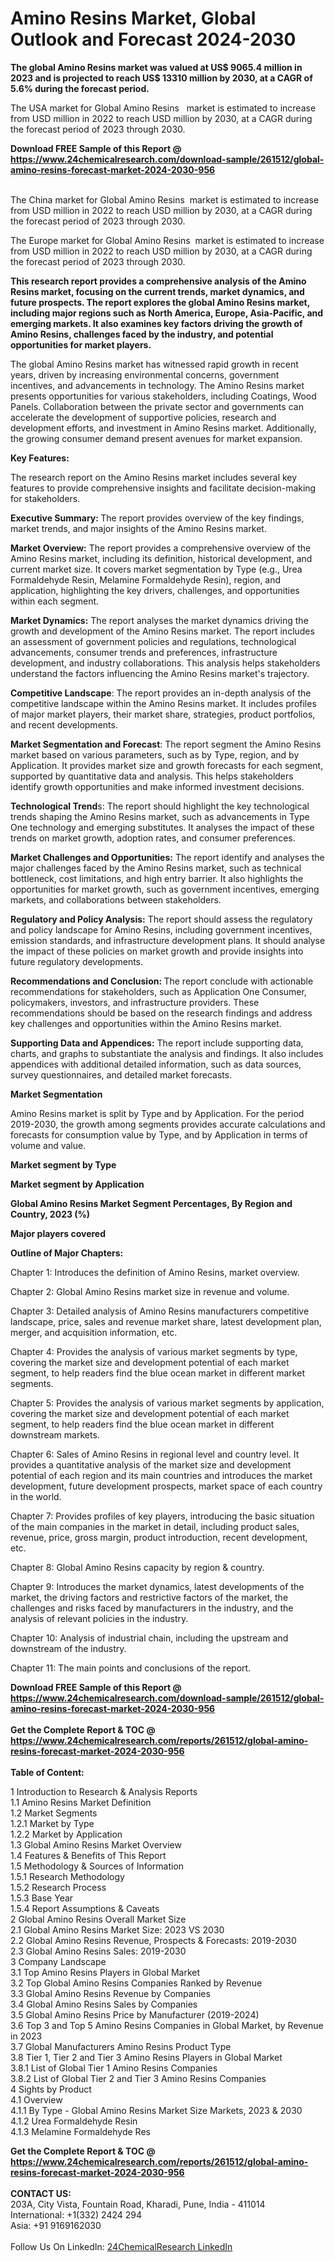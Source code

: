<h1>Amino Resins Market, Global Outlook and Forecast 2024-2030</h1><p><strong>The global Amino Resins market was valued at US$ 9065.4 million in 2023 and is projected to reach US$ 13310 million by 2030, at a CAGR of 5.6% during the forecast period.</strong></p><p>
</p><p>The USA market for Global Amino Resins   market is estimated to increase from USD million in 2022 to reach USD million by 2030, at a CAGR during the forecast period of 2023 through 2030.</p><div><b>Download FREE Sample of this Report @ 
            <a href="https://www.24chemicalresearch.com/download-sample/261512/global-amino-resins-forecast-market-2024-2030-956">
            https://www.24chemicalresearch.com/download-sample/261512/global-amino-resins-forecast-market-2024-2030-956</a></b></div><br><p>
</p><p>The China market for Global Amino Resins  market is estimated to increase from USD million in 2022 to reach USD million by 2030, at a CAGR during the forecast period of 2023 through 2030.</p><p>
</p><p>The Europe market for Global Amino Resins  market is estimated to increase from USD million in 2022 to reach USD million by 2030, at a CAGR during the forecast period of 2023 through 2030.</p><p>
</p><p><strong>This research report provides a comprehensive analysis of the Amino Resins market, focusing on the current trends, market dynamics, and future prospects. The report explores the global Amino Resins market, including major regions such as North America, Europe, Asia-Pacific, and emerging markets. It also examines key factors driving the growth of Amino Resins, challenges faced by the industry, and potential opportunities for market players.</strong></p><p>
The global Amino Resins market has witnessed rapid growth in recent years, driven by increasing environmental concerns, government incentives, and advancements in technology. The Amino Resins market presents opportunities for various stakeholders, including Coatings, Wood Panels. Collaboration between the private sector and governments can accelerate the development of supportive policies, research and development efforts, and investment in Amino Resins market. Additionally, the growing consumer demand present avenues for market expansion.</p><p>
<strong>Key Features:</strong></p><p>
The research report on the Amino Resins market includes several key features to provide comprehensive insights and facilitate decision-making for stakeholders.</p><p>
<strong>Executive Summary: </strong>The report provides overview of the key findings, market trends, and major insights of the Amino Resins market.</p><p>
<strong>Market Overview:</strong> The report provides a comprehensive overview of the Amino Resins market, including its definition, historical development, and current market size. It covers market segmentation by Type (e.g., Urea Formaldehyde Resin, Melamine Formaldehyde Resin), region, and application, highlighting the key drivers, challenges, and opportunities within each segment.</p><p>
<strong>Market Dynamics:</strong> The report analyses the market dynamics driving the growth and development of the Amino Resins market. The report includes an assessment of government policies and regulations, technological advancements, consumer trends and preferences, infrastructure development, and industry collaborations. This analysis helps stakeholders understand the factors influencing the Amino Resins market's trajectory.</p><p>
<strong>Competitive Landscape</strong>: The report provides an in-depth analysis of the competitive landscape within the Amino Resins market. It includes profiles of major market players, their market share, strategies, product portfolios, and recent developments.</p><p>
<strong>Market Segmentation and Forecast</strong>: The report segment the Amino Resins market based on various parameters, such as by Type, region, and by Application. It provides market size and growth forecasts for each segment, supported by quantitative data and analysis. This helps stakeholders identify growth opportunities and make informed investment decisions.</p><p>
<strong>Technological Trend</strong>s: The report should highlight the key technological trends shaping the Amino Resins market, such as advancements in Type One technology and emerging substitutes. It analyses the impact of these trends on market growth, adoption rates, and consumer preferences.</p><p>
<strong>Market Challenges and Opportunities:</strong> The report identify and analyses the major challenges faced by the Amino Resins market, such as technical bottleneck, cost limitations, and high entry barrier. It also highlights the opportunities for market growth, such as government incentives, emerging markets, and collaborations between stakeholders.</p><p>
<strong>Regulatory and Policy Analysis:</strong> The report should assess the regulatory and policy landscape for Amino Resins, including government incentives, emission standards, and infrastructure development plans. It should analyse the impact of these policies on market growth and provide insights into future regulatory developments.</p><p>
<strong>Recommendations and Conclusion: </strong>The report conclude with actionable recommendations for stakeholders, such as Application One Consumer, policymakers, investors, and infrastructure providers. These recommendations should be based on the research findings and address key challenges and opportunities within the Amino Resins market.</p><p>
<strong>Supporting Data and Appendices:</strong> The report include supporting data, charts, and graphs to substantiate the analysis and findings. It also includes appendices with additional detailed information, such as data sources, survey questionnaires, and detailed market forecasts.</p><p>
<strong>Market Segmentation</strong></p><p>
Amino Resins market is split by Type and by Application. For the period 2019-2030, the growth among segments provides accurate calculations and forecasts for consumption value by Type, and by Application in terms of volume and value.</p><p>
<strong>Market segment by Type</strong></p><p>
</p><p>
</p><p><strong>Market segment by Application</strong></p><p>
</p><p>
</p><p><strong>Global Amino Resins Market Segment Percentages, By Region and Country, 2023 (%)</strong></p><p>
</p><p>
</p><p><strong>Major players covered</strong></p><p>
</p><p>
</p><p><strong>Outline of Major Chapters:</strong></p><p>
Chapter 1: Introduces the definition of Amino Resins, market overview.</p><p>
Chapter 2: Global Amino Resins market size in revenue and volume.</p><p>
Chapter 3: Detailed analysis of Amino Resins manufacturers competitive landscape, price, sales and revenue market share, latest development plan, merger, and acquisition information, etc.</p><p>
Chapter 4: Provides the analysis of various market segments by type, covering the market size and development potential of each market segment, to help readers find the blue ocean market in different market segments.</p><p>
Chapter 5: Provides the analysis of various market segments by application, covering the market size and development potential of each market segment, to help readers find the blue ocean market in different downstream markets.</p><p>
Chapter 6: Sales of Amino Resins in regional level and country level. It provides a quantitative analysis of the market size and development potential of each region and its main countries and introduces the market development, future development prospects, market space of each country in the world.</p><p>
Chapter 7: Provides profiles of key players, introducing the basic situation of the main companies in the market in detail, including product sales, revenue, price, gross margin, product introduction, recent development, etc.</p><p>
Chapter 8: Global Amino Resins capacity by region &amp; country.</p><p>
Chapter 9: Introduces the market dynamics, latest developments of the market, the driving factors and restrictive factors of the market, the challenges and risks faced by manufacturers in the industry, and the analysis of relevant policies in the industry.</p><p>
Chapter 10: Analysis of industrial chain, including the upstream and downstream of the industry.</p><p>
Chapter 11: The main points and conclusions of the report.</p><div><b>Download FREE Sample of this Report @ 
            <a href="https://www.24chemicalresearch.com/download-sample/261512/global-amino-resins-forecast-market-2024-2030-956">
            https://www.24chemicalresearch.com/download-sample/261512/global-amino-resins-forecast-market-2024-2030-956</a></b></div><br><div><b>Get the Complete Report & TOC @ 
            <a href="https://www.24chemicalresearch.com/reports/261512/global-amino-resins-forecast-market-2024-2030-956">
            https://www.24chemicalresearch.com/reports/261512/global-amino-resins-forecast-market-2024-2030-956</a></b></div><br>
            <b>Table of Content:</b><p>1 Introduction to Research & Analysis Reports<br />
    1.1 Amino Resins Market Definition<br />
    1.2 Market Segments<br />
        1.2.1 Market by Type<br />
        1.2.2 Market by Application<br />
    1.3 Global Amino Resins Market Overview<br />
    1.4 Features & Benefits of This Report<br />
    1.5 Methodology & Sources of Information<br />
        1.5.1 Research Methodology<br />
        1.5.2 Research Process<br />
        1.5.3 Base Year<br />
        1.5.4 Report Assumptions & Caveats<br />
2 Global Amino Resins Overall Market Size<br />
    2.1 Global Amino Resins Market Size: 2023 VS 2030<br />
    2.2 Global Amino Resins Revenue, Prospects & Forecasts: 2019-2030<br />
    2.3 Global Amino Resins Sales: 2019-2030<br />
3 Company Landscape<br />
    3.1 Top Amino Resins Players in Global Market<br />
    3.2 Top Global Amino Resins Companies Ranked by Revenue<br />
    3.3 Global Amino Resins Revenue by Companies<br />
    3.4 Global Amino Resins Sales by Companies<br />
    3.5 Global Amino Resins Price by Manufacturer (2019-2024)<br />
    3.6 Top 3 and Top 5 Amino Resins Companies in Global Market, by Revenue in 2023<br />
    3.7 Global Manufacturers Amino Resins Product Type<br />
    3.8 Tier 1, Tier 2 and Tier 3 Amino Resins Players in Global Market<br />
        3.8.1 List of Global Tier 1 Amino Resins Companies<br />
        3.8.2 List of Global Tier 2 and Tier 3 Amino Resins Companies<br />
4 Sights by Product<br />
    4.1 Overview<br />
        4.1.1 By Type - Global Amino Resins Market Size Markets, 2023 & 2030<br />
        4.1.2 Urea Formaldehyde Resin<br />
        4.1.3 Melamine Formaldehyde Res</p><div><b>Get the Complete Report & TOC @ 
            <a href="https://www.24chemicalresearch.com/reports/261512/global-amino-resins-forecast-market-2024-2030-956">
            https://www.24chemicalresearch.com/reports/261512/global-amino-resins-forecast-market-2024-2030-956</a></b></div><br><b>CONTACT US:</b><br>
            203A, City Vista, Fountain Road, Kharadi, Pune, India - 411014<br>
            International: +1(332) 2424 294<br>
            Asia: +91 9169162030 <br><br>
            Follow Us On LinkedIn: <a href="https://www.linkedin.com/company/24chemicalresearch/">24ChemicalResearch LinkedIn</a>